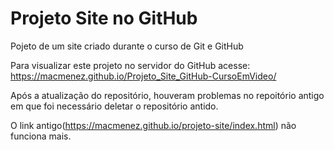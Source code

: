 # Projeto Site no GitHub
 Pojeto de um site criado durante o curso de Git e GitHub

 Para visualizar este projeto no servidor do GitHub acesse: https://macmenez.github.io/Projeto_Site_GitHub-CursoEmVideo/

Após a atualização do repositório, houveram problemas no repoitório antigo em que foi necessário deletar o repositório antido. 

O link antigo(https://macmenez.github.io/projeto-site/index.html) não funciona mais.